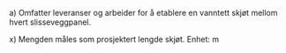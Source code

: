 a) Omfatter leveranser og arbeider for å etablere en vanntett skjøt mellom hvert slisseveggpanel.

x) Mengden måles som prosjektert lengde skjøt. Enhet: m

